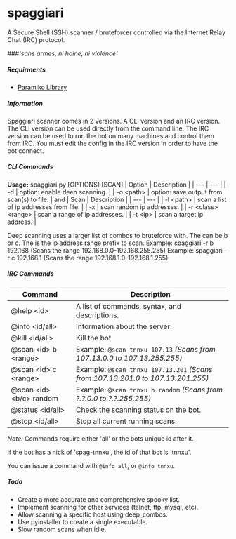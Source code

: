 # spaggiari
A Secure Shell (SSH) scanner / bruteforcer controlled via the Internet Relay Chat (IRC) protocol.

###*'sans armes, ni haine, ni violence'*

##### Requirments
 - [Paramiko Library](http://www.paramiko.org/)
 
##### Information
Spaggiari scanner comes in 2 versions. A CLI version and an IRC version.
The CLI version can be used directly from the command line.
The IRC version can be used to run the bot on many machines and control them from IRC.
You must edit the config in the IRC version in order to have the bot connect.

##### CLI Commands
**Usage:** spaggiari.py [OPTIONS] [SCAN]
| Option | Description |
| --- | --- |
| -d | option: enable deep scanning. |
| -o \<path> | option: save output from scan(s) to file. |
and
| Scan | Description |
| --- | --- |
| -l \<path> | scan a list of ip addresses from file. |
| -x | scan random ip addresses. |
| -r \<class> \<range> | scan a range of ip addresses. |
| -t \<ip> | scan a target ip address. |

Deep scanning uses a larger list of combos to bruteforce with.
The <class> can be b or c. The <range> is the ip address range prefix to scan.
Example: spaggiari -r b 192.168   (Scans the range 192.168.0.0-192.168.255.255)
Example: spaggiari -r c 192.168.1 (Scans the range 192.168.1.0-192.168.1.255)

 
##### IRC Commands
| Command | Description |
| --- | --- |
| @help \<id> | A list of commands, syntax, and descriptions. |
| @info \<id/all> | Information about the server. |
| @kill \<id/all> | Kill the bot. |
| @scan \<id> b \<range> | Example: `@scan tnnxu 107.13` *(Scans from 107.13.0.0   to 107.13.255.255)* |
| @scan \<id> c \<range> | Example: `@scan tnnxu 107.13.201` *(Scans from 107.13.201.0 to 107.13.201.255)* |
| @scan \<id> \<b/c> random | Example: `@scan tnnxu b random` *(Scans from ?.?.0.0 to ?.?.255.255)* |
| @status \<id/all> | Check the scanning status on the bot. |
| @stop \<id/all> | Stop all current running scans. |

*Note:* Commands require either 'all' or the bots unique id after it.

If the bot has a nick of 'spag-tnnxu', the id of that bot is 'tnnxu'.

You can issue a command with `@info all`, or `@info tnnxu`.
 
##### Todo
- Create a more accurate and comprehensive spooky list.
- Implement scanning for other services (telnet, ftp, mysql, etc).
- Allow scanning a specific host using deep_combos.
- Use pyinstaller to create a single executable.
- Slow random scans when idle.
